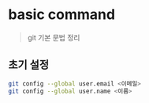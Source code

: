 # basic command
> git 기본 문법 정리

## 초기 설정
```bash
git config --global user.email <이메일>
git config --global user.name <이름>
```